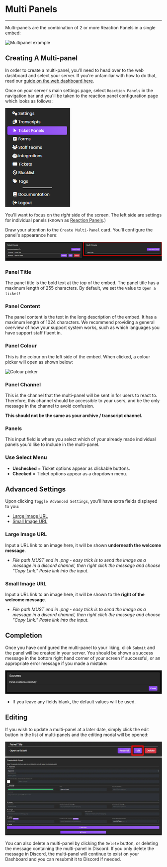 # Multi Panels
***

Multi-panels are the combination of 2 or more Reaction Panels in a single embed:

![Multipanel example](../img/multipanel_example.webp)

## Creating A Multi-panel
In order to create a multi-panel, you'll need to head over to the web dashboard and select your server. If you're unfamiliar with how to do that, read our [guide on the web dashboard here](../setup/dashboard.md).

Once on your server's main settings page, select `Reaction Panels` in the navigation bar and you'll be taken to the reaction panel configuration page which looks as follows:

![Reaction panel page](../img/panels_navbar.webp)

You'll want to focus on the *right* side of the screen. The left side are settings for individual panels (known as [Reaction Panels](../dashboard/reaction-panels.md).)

Draw your attention to the `Create Multi-Panel` card. You'll configure the panel's appearance here:

![Multipanel card](../img/multipanel_card.webp)

### Panel Title
The panel title is the bold text at the *top* of the embed. The panel title has a maximum length of 255 characters. By default, we set the value to `Open a ticket!`

### Panel Content
The panel content is the text in the long description of the embed. It has a maximum length of 1024 characters. We recommend providing a general overview of how your support system works, such as which languages you have support staff fluent in.

### Panel Colour
This is the colour on the left side of the embed. When clicked, a colour picker will open as shown below:

![Colour picker](../img/colour_picker.webp)

### Panel Channel
This is the channel that the multi-panel will be sent in for users to react to. Therefore, this channel should be accessible to your users, and be the only message in the channel to avoid confusion.

**This should not be the same as your archive / transcript channel.**

### Panels
This input field is where you select which of your already made individual panels you'd like to include in the multi-panel.

### Use Select Menu
- **Unchecked** = Ticket options appear as clickable buttons. 
- **Checked** = Ticket options appear as a dropdown menu.

## Advanced Settings
Upon clicking `Toggle Advanced Settings`, you'll have extra fields displayed to you:
- [Large Image URL](#large-image-url)
- [Small Image URL](#small-image-url)

### Large Image URL
Input a URL link to an image here, it will be shown **underneath the welcome message**.  
- *File path MUST end in .png - easy trick is to send the image as a message in a discord channel, then right click the message and choose "Copy Link." Paste link into the input.*

### Small Image URL
Input a URL link to an image here, it will be shown to the **right of the welcome message**.  
- *File path MUST end in .png - easy trick is to send the image as a message in a discord channel, then right click the message and choose "Copy Link." Paste link into the input.*

## Completion
Once you have configured the multi-panel to your liking, click `Submit` and the panel will be created in your server. You should be shown a success message in the bottom right hand corner of your screen if successful, or an appropriate error message if you made a mistake:

![Success](../img/panel_success.webp)

- If you leave any fields blank, the default values will be used.

## Editing
If you wish to update a multi-panel at a later date, simply click the edit button in the list of multi-panels and the editing modal will be opened:

![Multipanel edit](../img/multipanel_edit.webp)
![Multipanel edit modal](../img/multipanel_edit_modal.webp)

You can also delete a multi-panel by clicking the `Delete` button, or deleting the message containing the multi-panel in Discord. If you only delete the message in Discord, the multi-panel will continue to exist on your Dashboard and you can resubmit it to Discord if needed.

